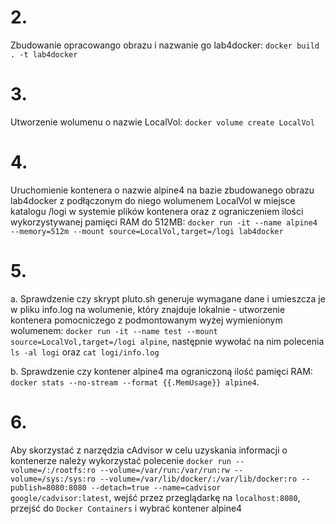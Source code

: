 # 2.

Zbudowanie opracowango obrazu i nazwanie go lab4docker: ```docker build . -t lab4docker```

# 3.

Utworzenie wolumenu o nazwie LocalVol: ```docker volume create LocalVol```

# 4. 

Uruchomienie kontenera o nazwie alpine4 na bazie zbudowanego obrazu lab4docker z podłączonym do niego wolumenem LocalVol w miejsce katalogu /logi w systemie plików kontenera oraz z ograniczeniem ilości wykorzystywanej pamięci RAM do 512MB: ```docker run -it --name alpine4 --memory=512m --mount source=LocalVol,target=/logi lab4docker```

# 5.

a. Sprawdzenie czy skrypt pluto.sh generuje wymagane dane i umieszcza je w pliku info.log na wolumenie, który znajduje lokalnie - utworzenie kontenera pomocniczego z podmontowanym wyżej wymienionym wolumenem: ```docker run -it --name test --mount source=LocalVol,target=/logi alpine```, następnie wywołać na nim polecenia ```ls -al logi``` oraz ```cat logi/info.log```

b. Sprawdzenie czy kontener alpine4 ma ograniczoną ilość pamięci RAM: ```docker stats --no-stream --format {{.MemUsage}} alpine4```. 

# 6.

Aby skorzystać z narzędzia cAdvisor w celu uzyskania informacji o kontenerze należy wykorzystać polecenie
```docker run --volume=/:/rootfs:ro --volume=/var/run:/var/run:rw --volume=/sys:/sys:ro --volume=/var/lib/docker/:/var/lib/docker:ro --publish=8080:8080 --detach=true --name=cadvisor google/cadvisor:latest```, wejść przez przeglądarkę na ```localhost:8080```, przejść do ```Docker Containers``` i wybrać kontener alpine4